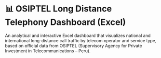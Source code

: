 # 📊 OSIPTEL Long Distance Telephony Dashboard (Excel)
An analytical and interactive Excel dashboard that visualizes national and international long-distance call traffic by telecom operator and service type, based on official data from OSIPTEL (Supervisory Agency for Private Investment in Telecommunications – Peru).
